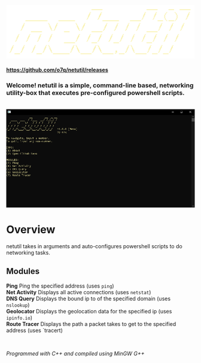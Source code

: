 <img src="assets/images/readmebanner.png"/>

#### https://github.com/o7q/netutil/releases
### Welcome! netutil is a simple, command-line based, networking utility-box that executes pre-configured powershell scripts.

<br>

<img src="assets/images/program.png"/>

<br>

# Overview
netutil takes in arguments and auto-configures powershell scripts to do networking tasks.

## <b>Modules</b>
<b>Ping</b> Ping the specified address (uses `ping`) \
<b>Net Activity</b> Displays all active connections (uses `netstat`) \
<b>DNS Query</b> Displays the bound ip to of the specified domain (uses `nslookup`) \
<b>Geolocator</b> Displays the geolocation data for the specified ip (uses `ipinfo.io`) \
<b>Route Tracer</b> Displays the path a packet takes to get to the specified address (uses `tracert)

<br>

<i>Programmed with C++ and compiled using MinGW G++</i>